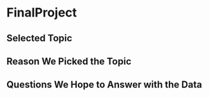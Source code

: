 # FinalProject
## Selected Topic
## Reason We Picked the Topic
## Questions We Hope to Answer with the Data
